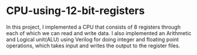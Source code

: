 # CPU-using-12-bit-registers
In this project, I implemented a CPU that consists of 8 registers through each of which we can read and write data. I also implemented an Arithmetic and Logical unit(ALU) using Verilog for doing integer and floating point operations, which takes input and writes the output to the register files.
